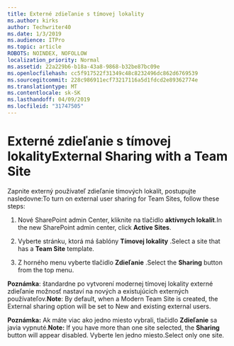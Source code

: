```yaml
---
title: Externé zdieľanie s tímovej lokality
ms.author: kirks
author: Techwriter40
ms.date: 1/3/2019
ms.audience: ITPro
ms.topic: article
ROBOTS: NOINDEX, NOFOLLOW
localization_priority: Normal
ms.assetid: 22a229b6-b18a-43a8-9868-b32be87bc09e
ms.openlocfilehash: cc5f917522f31349c48c8232496dc862d6769539
ms.sourcegitcommit: 228c986911ecf73217116a5d1fdcd2e89362774e
ms.translationtype: MT
ms.contentlocale: sk-SK
ms.lasthandoff: 04/09/2019
ms.locfileid: "31747505"
---
```

# <a name="external-sharing-with-a-team-site"></a><span data-ttu-id="41a8b-102">Externé zdieľanie s tímovej lokality</span><span class="sxs-lookup"><span data-stu-id="41a8b-102">External Sharing with a Team Site</span></span>

<span data-ttu-id="41a8b-103">Zapnite externý používateľ zdieľanie tímových lokalít, postupujte nasledovne:</span><span class="sxs-lookup"><span data-stu-id="41a8b-103">To turn on external user sharing for Team Sites, follow these steps:</span></span> 
  
1. <span data-ttu-id="41a8b-104">Nové SharePoint admin Center, kliknite na tlačidlo **aktívnych lokalít**.</span><span class="sxs-lookup"><span data-stu-id="41a8b-104">In the new SharePoint admin center, click **Active Sites**.</span></span>
  
2. <span data-ttu-id="41a8b-105">Vyberte stránku, ktorá má šablóny **Tímovej lokality** .</span><span class="sxs-lookup"><span data-stu-id="41a8b-105">Select a site that has a **Team Site** template.</span></span> 
  
3. <span data-ttu-id="41a8b-106">Z horného menu vyberte tlačidlo **Zdieľanie** .</span><span class="sxs-lookup"><span data-stu-id="41a8b-106">Select the **Sharing** button from the top menu.</span></span> 
  
 <span data-ttu-id="41a8b-107">**Poznámka**: štandardne po vytvorení modernej tímovej lokality externé zdieľanie možnosť nastaví na nových a existujúcich externých používateľov.</span><span class="sxs-lookup"><span data-stu-id="41a8b-107">**Note**: By default, when a Modern Team Site is created, the External sharing option will be set to New and existing external users.</span></span> 
  
 <span data-ttu-id="41a8b-108">**Poznámka:** Ak máte viac ako jedno miesto vybrali, tlačidlo **Zdieľanie** sa javia vypnuté.</span><span class="sxs-lookup"><span data-stu-id="41a8b-108">**Note:** If you have more than one site selected, the **Sharing** button will appear disabled.</span></span> <span data-ttu-id="41a8b-109">Vyberte len jedno miesto.</span><span class="sxs-lookup"><span data-stu-id="41a8b-109">Select only one site.</span></span> 
  

